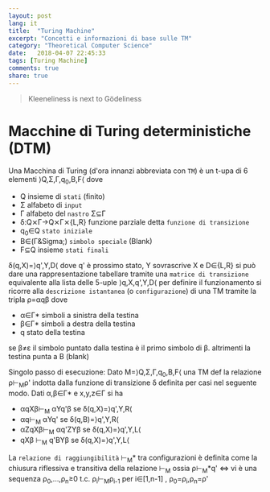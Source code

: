 ```yaml
---
layout: post
lang: it
title:  "Turing Machine"
excerpt: "Concetti e informazioni di base sulle TM"
category: "Theoretical Computer Science"
date:   2018-04-07 22:45:33
tags: [Turing Machine]
comments: true
share: true
---
```


> Kleeneliness is next to Gödeliness 

# Macchine di Turing deterministiche (DTM)

Una Macchina di Turing (d'ora innanzi abbreviata con `TM`) è un t-upa di 6 elementi &rang;Q,&Sigma;,&Gamma;,q<sub>0</sub>,B,F&lang;  dove
* Q insieme di `stati` (finito)
* &Sigma; alfabeto di `input`
* &Gamma; alfabeto del `nastro` &Sigma;&sube;&Gamma;
* &delta;:Q&#x2A2F;&Gamma;&rarr;Q&#x2A2F;&Gamma;&#x2A2F;{L,R} funzione parziale detta `funzione di transizione`
* q<sub>0</sub>&isin;Q `stato iniziale`
* B&isin;(&Gamma;\&Sigma;) `simbolo speciale` (Blank)
* F&sube;Q insieme `stati finali`

&delta;(q,X)=&rang;q',Y,D&lang; dove q' è prossimo stato, Y sovrascrive X e D&isin;{L,R}
si può dare una rappresentazione tabellare tramite una `matrice di transizione` equivalente alla lista delle 5-uple &rang;q,X,q',Y,D&lang; 
per definire il funzionamento si ricorre alla `descrizione istantanea` (o `configurazione`) di una TM tramite la
tripla &rho;=&alpha;q&beta; dove

* &alpha;&isin;&Gamma;* simboli a sinistra della testina
* &beta;&isin;&Gamma;*  simboli a destra della testina
* q stato della testina

se &beta;&ne;&epsilon; il simbolo puntato dalla testina è il primo simbolo di &beta;. altrimenti la testina punta a B (blank)

Singolo passo di esecuzione:
Dato M=&rang;Q,&Sigma;,&Gamma;,q<sub>0</sub>,B,F&lang; una TM def la relazione &rho;&#8866;<sub>M</sub>&rho;'
indotta dalla funzione di transizione &delta; definita per casi nel seguente modo.
Dati &alpha;,&beta;&isin;&Gamma;* e x,y,z&isin;&Gamma; si ha

* &alpha;qX&beta;&#8866;<sub>M</sub> &alpha;Yq'&beta;     se &delta;(q,X)=&rang;q',Y,R&lang;
* &alpha;q&#8866;<sub>M</sub> &alpha;Yq'                  se &delta;(q,B)=&rang;q',Y,R&lang;
* &alpha;ZqX&beta;&#8866;<sub>M</sub> &alpha;q'ZY&beta;   se &delta;(q,X)=&rang;q',Y,L&lang;
* qX&beta; &#8866;<sub>M</sub> q'BY&beta;                 se &delta;(q,X)=&rang;q',Y,L&lang;

La `relazione di raggiungibilità` &#8866;<sub>M</sub>* tra configurazioni è definita come la chiusura riflessiva e transitiva della relazione &#8866;<sub>M</sub>
ossia &rho;&#8866;<sub>M</sub>*q' &hArr; vi è una sequenza &rho;<sub>0</sub>,...,&rho;<sub>n</sub>&ge;0 t.c.
&rho;<sub>i</sub>&#8866;<sub>M</sub>&rho;<sub>i-1</sub> per i&isin;[1,n-1] , &rho;<sub>0</sub>=&rho;<sub>i</sub>,&rho;<sub>n</sub>=&rho;'



